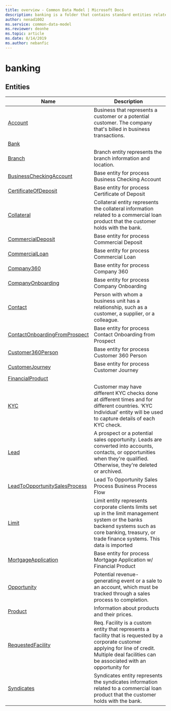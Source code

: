 ```yaml
---
title: overview - Common Data Model | Microsoft Docs
description: banking is a folder that contains standard entities related to the Common Data Model.
author: nenad1002
ms.service: common-data-model
ms.reviewer: deonhe
ms.topic: article
ms.date: 8/14/2019
ms.author: nebanfic
---
```


# banking


## Entities

|Name|Description|
|---|---|
|[Account](Account.md)|Business that represents a customer or a potential customer. The company that's billed in business transactions.  |
|[Bank](Bank.md)|  |
|[Branch](Branch.md)|Branch entity represents the branch information and location.  |
|[BusinessCheckingAccount](BusinessCheckingAccount.md)|Base entity for process Business Checking Account  |
|[CertificateOfDeposit](CertificateOfDeposit.md)|Base entity for process Certificate of Deposit  |
|[Collateral](Collateral.md)|Collateral entity represents the collateral information related to a commercial loan product that the customer holds with the bank.  |
|[CommercialDeposit](CommercialDeposit.md)|Base entity for process Commercial Deposit  |
|[CommercialLoan](CommercialLoan.md)|Base entity for process Commercial Loan  |
|[Company360](Company360.md)|Base entity for process Company 360  |
|[CompanyOnboarding](CompanyOnboarding.md)|Base entity for process Company Onboarding  |
|[Contact](Contact.md)|Person with whom a business unit has a relationship, such as a customer, a supplier, or a colleague.  |
|[ContactOnboardingFromProspect](ContactOnboardingFromProspect.md)|Base entity for process Contact Onboarding from Prospect  |
|[Customer360Person](Customer360Person.md)|Base entity for process Customer 360 Person  |
|[CustomerJourney](CustomerJourney.md)|Base entity for process Customer Journey  |
|[FinancialProduct](FinancialProduct.md)|  |
|[KYC](KYC.md)|Customer may have different KYC checks done at different times and for different countries. ‘KYC Individual’ entity will be used to capture details of each KYC check.  |
|[Lead](Lead.md)|A prospect or a potential sales opportunity. Leads are converted into accounts, contacts, or opportunities when they're qualified. Otherwise, they're deleted or archived.  |
|[LeadToOpportunitySalesProcess](LeadToOpportunitySalesProcess.md)|Lead To Opportunity Sales Process Business Process Flow  |
|[Limit](Limit.md)|Limit entity represents corporate clients limits set up in the limit management system or the banks backend systems such as core banking, treasury, or trade finance systems. This data is imported  |
|[MortgageApplication](MortgageApplication.md)|Base entity for process Mortgage Application w/ Financial Product  |
|[Opportunity](Opportunity.md)|Potential revenue-generating event or a sale to an account, which must be tracked through a sales process to completion.  |
|[Product](Product.md)|Information about products and their prices.  |
|[RequestedFacility](RequestedFacility.md)|Req. Facility is a custom entity that represents a facility that is requested by a corporate customer applying for line of credit. Multiple deal facilities can be associated with an opportunity for  |
|[Syndicates](Syndicates.md)|Syndicates entity represents the syndicates information related to a commercial loan product that the customer holds with the bank.  |
